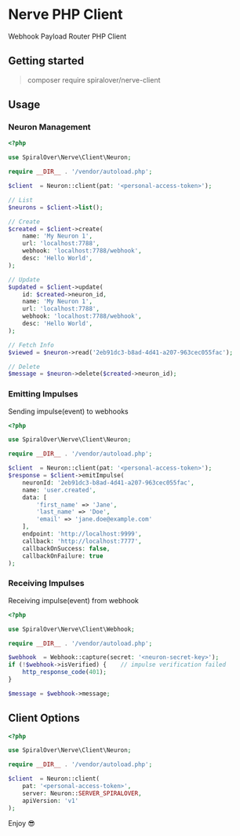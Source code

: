 # Nerve PHP Client

Webhook Payload Router PHP Client

## Getting started

> composer require spiralover/nerve-client

## Usage

### Neuron Management

```php
<?php

use SpiralOver\Nerve\Client\Neuron;

require __DIR__ . '/vendor/autoload.php';

$client  = Neuron::client(pat: '<personal-access-token>');

// List
$neurons = $client->list();

// Create
$created = $client->create(
    name: 'My Neuron 1',
    url: 'localhost:7788',
    webhook: 'localhost:7788/webhook',
    desc: 'Hello World',
);

// Update
$updated = $client->update(
    id: $created->neuron_id,
    name: 'My Neuron 1',
    url: 'localhost:7788',
    webhook: 'localhost:7788/webhook',
    desc: 'Hello World',
);

// Fetch Info
$viewed = $neuron->read('2eb91dc3-b8ad-4d41-a207-963cec055fac');

// Delete
$message = $neuron->delete($created->neuron_id);

```

### Emitting Impulses

Sending impulse(event) to webhooks

```php
<?php

use SpiralOver\Nerve\Client\Neuron;

require __DIR__ . '/vendor/autoload.php';

$client  = Neuron::client(pat: '<personal-access-token>');
$response = $client->emitImpulse(
    neuronId: '2eb91dc3-b8ad-4d41-a207-963cec055fac',
    name: 'user.created',
    data: [
        'first_name' => 'Jane',
        'last_name' => 'Doe',
        'email' => 'jane.doe@example.com'
    ],
    endpoint: 'http://localhost:9999',
    callback: 'http://localhost:7777',
    callbackOnSuccess: false,
    callbackOnFailure: true
);
```

### Receiving Impulses

Receiving impulse(event) from webhook

```php
<?php

use SpiralOver\Nerve\Client\Webhook;

require __DIR__ . '/vendor/autoload.php';

$webhook  = Webhook::capture(secret: '<neuron-secret-key>');
if (!$webhook->isVerified) {    // impulse verification failed
    http_response_code(401);
}

$message = $webhook->message;
```

## Client Options

```php
<?php

use SpiralOver\Nerve\Client\Neuron;

require __DIR__ . '/vendor/autoload.php';

$client  = Neuron::client(
    pat: '<personal-access-token>',
    server: Neuron::SERVER_SPIRALOVER,
    apiVersion: 'v1'
);
```


Enjoy 😎
